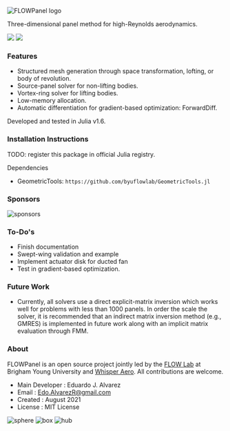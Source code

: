 ![FLOWPanel logo](http://edoalvar2.groups.et.byu.net/public/FLOWPanel/julianlogo-flowpanel06.png)

Three-dimensional panel method for high-Reynolds aerodynamics.

[![](https://img.shields.io/badge/code-open%20source-brightgreen.svg)](https://github.com/byuflowlab/FLOWPanel.jl)
[![](https://img.shields.io/badge/docs-stable-blue.svg)](http://flow.byu.edu/FLOWpanel)


### Features
* Structured mesh generation through space transformation, lofting, or body of revolution.
* Source-panel solver for non-lifting bodies.
* Vortex-ring solver for lifting bodies.
* Low-memory allocation.
* Automatic differentiation for gradient-based optimization: ForwardDiff.

Developed and tested in Julia v1.6.

### Installation Instructions
TODO: register this package in official Julia registry.

Dependencies
  * GeometricTools: `https://github.com/byuflowlab/GeometricTools.jl`

### Sponsors

![sponsors](http://edoalvar2.groups.et.byu.net/public/FLOWPanel/sponsors00.png)

### To-Do's
* Finish documentation
* Swept-wing validation and example
* Implement actuator disk for ducted fan
* Test in gradient-based optimization.

### Future Work
* Currently, all solvers use a direct explicit-matrix inversion which works well for problems with less than 1000 panels. In order the scale the solver, it is recommended that an indirect matrix inversion method (e.g., GMRES) is implemented in future work along with an implicit matrix evaluation through FMM.

### About
FLOWPanel is an open source project jointly led by the [FLOW Lab](http://flow.byu.edu/) at Brigham Young University and [Whisper Aero](http://whisper.aero/).
All contributions are welcome.

  * Main Developer  : Eduardo J. Alvarez
  * Email           : Edo.AlvarezR@gmail.com
  * Created         : August 2021
  * License         : MIT License

![sphere](http://edoalvar2.groups.et.byu.net/public/FLOWPanel/light/sphere01_2.gif)
![box](http://edoalvar2.groups.et.byu.net/public/FLOWPanel/light/box01_2.gif)
![hub](http://edoalvar2.groups.et.byu.net/public/FLOWPanel/light/hub03_2.gif)
